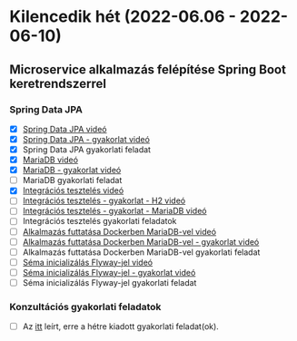 # Kilencedik hét (2022-06.06 - 2022-06-10)

## Microservice alkalmazás felépítése Spring Boot keretrendszerrel

### Spring Data JPA

* [X] [Spring Data JPA videó](https://e-learning.training360.com/courses/take/java-spring-boot-microservices/lessons/20593051-spring-data-jpa)
* [X] [Spring Data JPA - gyakorlat videó](https://e-learning.training360.com/courses/take/java-spring-boot-microservices/lessons/23269586-spring-data-jpa-gyakorlat)
* [X] Spring Data JPA gyakorlati feladat
* [X] [MariaDB videó](https://e-learning.training360.com/courses/take/java-spring-boot-microservices/lessons/20593037-mariadb)
* [X] [MariaDB - gyakorlat videó](https://e-learning.training360.com/courses/take/java-spring-boot-microservices/lessons/23829522-mariadb-gyakorlat)
* [ ] MariaDB gyakorlati feladat
* [X] [Integrációs tesztelés videó](https://e-learning.training360.com/courses/take/java-spring-boot-microservices/lessons/20593050-integracios-teszteles)
* [ ] [Integrációs tesztelés - gyakorlat - H2 videó](https://e-learning.training360.com/courses/take/java-spring-boot-microservices/lessons/25231026-integracios-teszteles-gyakorlat-h2)
* [ ] [Integrációs tesztelés - gyakorlat - MariaDB videó](https://e-learning.training360.com/courses/take/java-spring-boot-microservices/lessons/25231052-integracios-teszteles-gyakorlat-mariadb)  
* [ ] Integrációs tesztelés gyakorlati feladatok
* [ ] [Alkalmazás futtatása Dockerben MariaDB-vel videó](https://e-learning.training360.com/courses/take/java-spring-boot-microservices/lessons/20592977-alkalmazas-futtatasa-dockerben-mariadb-vel)
* [ ] [Alkalmazás futtatása Dockerben MariaDB-vel - gyakorlat videó](https://e-learning.training360.com/courses/take/java-spring-boot-microservices/lessons/25231384-alkalmazas-futtatasa-dockerben-mariadb-vel-gyakorlat)
* [ ] Alkalmazás futtatása Dockerben MariaDB-vel gyakorlati feladat
* [ ] [Séma inicializálás Flyway-jel videó](https://e-learning.training360.com/courses/take/java-spring-boot-microservices/lessons/20592999-sema-inicializalas-flyway-jel)
* [ ] [Séma inicializálás Flyway-jel - gyakorlat videó](https://e-learning.training360.com/courses/take/java-spring-boot-microservices/lessons/25231696-sema-inicializalas-flyway-jel-gyakorlat)
* [ ] Séma inicializálás Flyway-jel gyakorlati feladat

### Konzultációs gyakorlati feladatok

* [ ] Az [itt](https://github.com/Strukturavaltas2-Halado-Java/java-strukturavalto2-halado/blob/master/labs.md) leírt, erre a hétre kiadott gyakorlati feladat(ok). 
